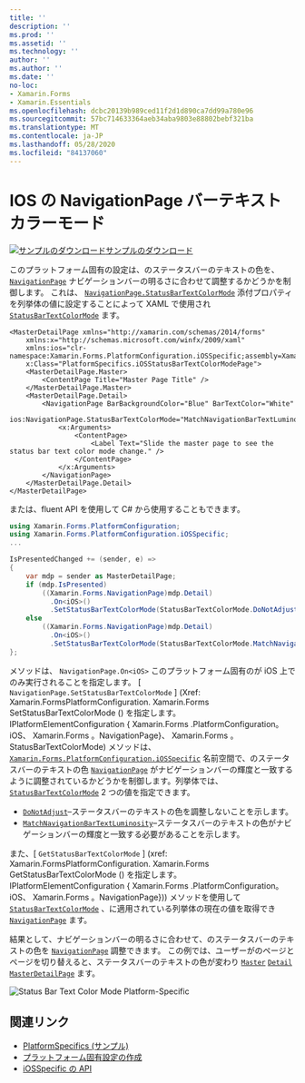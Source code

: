 ```yaml
---
title: ''
description: ''
ms.prod: ''
ms.assetid: ''
ms.technology: ''
author: ''
ms.author: ''
ms.date: ''
no-loc:
- Xamarin.Forms
- Xamarin.Essentials
ms.openlocfilehash: dcbc20139b989ced11f2d1d890ca7dd99a780e96
ms.sourcegitcommit: 57bc714633364aeb34aba9803e88802bebf321ba
ms.translationtype: MT
ms.contentlocale: ja-JP
ms.lasthandoff: 05/28/2020
ms.locfileid: "84137060"
---
```

# <a name="navigationpage-bar-text-color-mode-on-ios"></a>IOS の NavigationPage バーテキストカラーモード

[![サンプルのダウンロード](~/media/shared/download.png)サンプルのダウンロード](https://docs.microsoft.com/samples/xamarin/xamarin-forms-samples/userinterface-platformspecifics)

このプラットフォーム固有の設定は、のステータスバーのテキストの色を、 [`NavigationPage`](xref:Xamarin.Forms.NavigationPage) ナビゲーションバーの明るさに合わせて調整するかどうかを制御します。 これは、 [`NavigationPage.StatusBarTextColorMode`](xref:Xamarin.Forms.PlatformConfiguration.iOSSpecific.NavigationPage.StatusBarTextColorModeProperty) 添付プロパティを列挙体の値に設定することによって XAML で使用され [`StatusBarTextColorMode`](xref:Xamarin.Forms.PlatformConfiguration.iOSSpecific.StatusBarTextColorMode) ます。

```xaml
<MasterDetailPage xmlns="http://xamarin.com/schemas/2014/forms"
    xmlns:x="http://schemas.microsoft.com/winfx/2009/xaml"
    xmlns:ios="clr-namespace:Xamarin.Forms.PlatformConfiguration.iOSSpecific;assembly=Xamarin.Forms.Core"
    x:Class="PlatformSpecifics.iOSStatusBarTextColorModePage">
    <MasterDetailPage.Master>
        <ContentPage Title="Master Page Title" />
    </MasterDetailPage.Master>
    <MasterDetailPage.Detail>
        <NavigationPage BarBackgroundColor="Blue" BarTextColor="White"
                        ios:NavigationPage.StatusBarTextColorMode="MatchNavigationBarTextLuminosity">
            <x:Arguments>
                <ContentPage>
                    <Label Text="Slide the master page to see the status bar text color mode change." />
                </ContentPage>
            </x:Arguments>
        </NavigationPage>
    </MasterDetailPage.Detail>
</MasterDetailPage>

```

または、fluent API を使用して C# から使用することもできます。

```csharp
using Xamarin.Forms.PlatformConfiguration;
using Xamarin.Forms.PlatformConfiguration.iOSSpecific;
...

IsPresentedChanged += (sender, e) =>
{
    var mdp = sender as MasterDetailPage;
    if (mdp.IsPresented)
        ((Xamarin.Forms.NavigationPage)mdp.Detail)
          .On<iOS>()
          .SetStatusBarTextColorMode(StatusBarTextColorMode.DoNotAdjust);
    else
        ((Xamarin.Forms.NavigationPage)mdp.Detail)
          .On<iOS>()
          .SetStatusBarTextColorMode(StatusBarTextColorMode.MatchNavigationBarTextLuminosity);
};
```

メソッドは、 `NavigationPage.On<iOS>` このプラットフォーム固有のが iOS 上でのみ実行されることを指定します。 [ `NavigationPage.SetStatusBarTextColorMode` ] (Xref: Xamarin.FormsPlatformConfiguration. Xamarin.Forms SetStatusBarTextColorMode () を指定します。IPlatformElementConfiguration { Xamarin.Forms .PlatformConfiguration。 iOS、 Xamarin.Forms 。NavigationPage}、 Xamarin.Forms 。StatusBarTextColorMode) メソッドは、 [`Xamarin.Forms.PlatformConfiguration.iOSSpecific`](xref:Xamarin.Forms.PlatformConfiguration.iOSSpecific) 名前空間で、のステータスバーのテキストの色 [`NavigationPage`](xref:Xamarin.Forms.NavigationPage) がナビゲーションバーの輝度と一致するように調整されているかどうかを制御します。列挙体では、 [`StatusBarTextColorMode`](xref:Xamarin.Forms.PlatformConfiguration.iOSSpecific.StatusBarTextColorMode) 2 つの値を指定できます。

- [`DoNotAdjust`](xref:Xamarin.Forms.PlatformConfiguration.iOSSpecific.StatusBarTextColorMode.DoNotAdjust)–ステータスバーのテキストの色を調整しないことを示します。
- [`MatchNavigationBarTextLuminosity`](xref:Xamarin.Forms.PlatformConfiguration.iOSSpecific.StatusBarTextColorMode.MatchNavigationBarTextLuminosity)–ステータスバーのテキストの色がナビゲーションバーの輝度と一致する必要があることを示します。

また、[ `GetStatusBarTextColorMode` ] (xref: Xamarin.FormsPlatformConfiguration. Xamarin.Forms GetStatusBarTextColorMode () を指定します。IPlatformElementConfiguration { Xamarin.Forms .PlatformConfiguration。 iOS、 Xamarin.Forms 。NavigationPage})) メソッドを使用して [`StatusBarTextColorMode`](xref:Xamarin.Forms.PlatformConfiguration.iOSSpecific.StatusBarTextColorMode) 、に適用されている列挙体の現在の値を取得でき [`NavigationPage`](xref:Xamarin.Forms.NavigationPage) ます。

結果として、ナビゲーションバーの明るさに合わせて、のステータスバーのテキストの色を [`NavigationPage`](xref:Xamarin.Forms.NavigationPage) 調整できます。 この例では、ユーザーがのページとページを切り替えると、ステータスバーのテキストの色が変わり [`Master`](xref:Xamarin.Forms.MasterDetailPage.Master) [`Detail`](xref:Xamarin.Forms.MasterDetailPage.Detail) [`MasterDetailPage`](xref:Xamarin.Forms.MasterDetailPage) ます。

![](status-bar-text-color-images/status-bar-text-color-mode.png "Status Bar Text Color Mode Platform-Specific")

## <a name="related-links"></a>関連リンク

- [PlatformSpecifics (サンプル)](https://docs.microsoft.com/samples/xamarin/xamarin-forms-samples/userinterface-platformspecifics)
- [プラットフォーム固有設定の作成](~/xamarin-forms/platform/platform-specifics/index.md#creating-platform-specifics)
- [iOSSpecific の API](xref:Xamarin.Forms.PlatformConfiguration.iOSSpecific)
